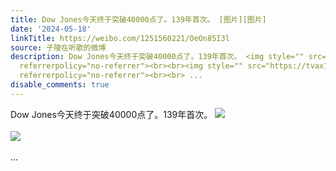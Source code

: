 ```yaml
---
title: Dow Jones今天终于突破40000点了。139年首次。 [图片][图片]
date: '2024-05-18'
linkTitle: https://weibo.com/1251560221/OeOn85I3l
source: 子陵在听歌的微博
description: Dow Jones今天终于突破40000点了。139年首次。 <img style="" src="https://tvax3.sinaimg.cn/large/4a994b1dgy1hptdkpg4pfj20zu1chdmr.jpg"
  referrerpolicy="no-referrer"><br><br><img style="" src="https://tvax1.sinaimg.cn/large/4a994b1dgy1hptdoanq6kj24394df7wi.jpg"
  referrerpolicy="no-referrer"><br><br> ...
disable_comments: true
---
```

Dow Jones今天终于突破40000点了。139年首次。 <img style="" src="https://tvax3.sinaimg.cn/large/4a994b1dgy1hptdkpg4pfj20zu1chdmr.jpg" referrerpolicy="no-referrer"><br><br><img style="" src="https://tvax1.sinaimg.cn/large/4a994b1dgy1hptdoanq6kj24394df7wi.jpg" referrerpolicy="no-referrer"><br><br> ...